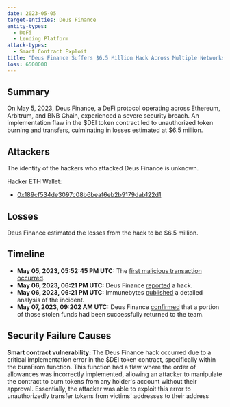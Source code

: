 ```yaml
---
date: 2023-05-05
target-entities: Deus Finance
entity-types:
  - DeFi
  - Lending Platform
attack-types:
  - Smart Contract Exploit
title: "Deus Finance Suffers $6.5 Million Hack Across Multiple Networks"
loss: 6500000
---
```


## Summary

On May 5, 2023, Deus Finance, a DeFi protocol operating across Ethereum, Arbitrum, and BNB Chain, experienced a severe security breach. An implementation flaw in the $DEI token contract led to unauthorized token burning and transfers, culminating in losses estimated at $6.5 million.

## Attackers

The identity of the hackers who attacked Deus Finance is unknown.

Hacker ETH Wallet:

- [0x189cf534de3097c08b6beaf6eb2b9179dab122d1](https://etherscan.io/address/0x189cf534de3097c08b6beaf6eb2b9179dab122d1)

## Losses

Deus Finance estimated the losses from the hack to be $6.5 million.

## Timeline

- **May 05, 2023, 05:52:45 PM UTC:** The [first malicious transaction occurred](https://arbiscan.io/tx/0xb1141785b7b94eb37c39c37f0272744c6e79ca1517529fec3f4af59d4c3c37ef).
- **May 06, 2023, 06:21 PM UTC:** Deus Finance [reported](https://twitter.com/DeusDao/status/1654808611263246336) a hack.
- **May 06, 2023, 06:21 PM UTC:** Immunebytes [published](https://www.immunebytes.com/blog/deus-finance-hack-incident-may-5-2023-detailed-analysis) a detailed analysis of the incident.
- **May 07, 2023, 09:202 AM UTC:** Deus Finance [confirmed](https://twitter.com/DeusDao/status/1655030202978779137) that a portion of those stolen funds had been successfully returned to the team.

## Security Failure Causes

**Smart contract vulnerability:** The Deus Finance hack occurred due to a critical implementation error in the $DEI token contract, specifically within the burnFrom function. This function had a flaw where the order of allowances was incorrectly implemented, allowing an attacker to manipulate the contract to burn tokens from any holder's account without their approval. Essentially, the attacker was able to exploit this error to unauthorizedly transfer tokens from victims' addresses to their address

